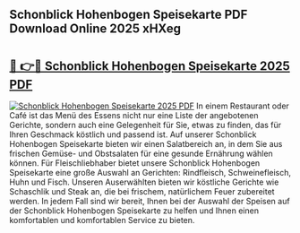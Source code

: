 ## Schonblick Hohenbogen Speisekarte PDF Download Online 2025 xHXeg

# <h2><a href="http://gca16tr.nevu.top/?p=Schonblick+Hohenbogen+Speisekarte">🔗 👉🔴 Schonblick Hohenbogen Speisekarte 2025 PDF</a></h2>

[![Schonblick Hohenbogen Speisekarte 2025 PDF](https://i.imgur.com/dBaPXMq.png)](http://gca16tr.nevu.top/?p=Schonblick+Hohenbogen+Speisekarte)
In einem Restaurant oder Café ist das Menü des Essens nicht nur eine Liste der angebotenen Gerichte, sondern auch eine Gelegenheit für Sie, etwas zu finden, das für Ihren Geschmack köstlich und passend ist. Auf unserer Schonblick Hohenbogen Speisekarte bieten wir einen Salatbereich an, in dem Sie aus frischen Gemüse- und Obstsalaten für eine gesunde Ernährung wählen können. Für Fleischliebhaber bietet unsere Schonblick Hohenbogen Speisekarte eine große Auswahl an Gerichten: Rindfleisch, Schweinefleisch, Huhn und Fisch. Unseren Auserwählten bieten wir köstliche Gerichte wie Schaschlik und Steak an, die bei frischem, natürlichem Feuer zubereitet werden. In jedem Fall sind wir bereit, Ihnen bei der Auswahl der Speisen auf der Schonblick Hohenbogen Speisekarte zu helfen und Ihnen einen komfortablen und komfortablen Service zu bieten.
